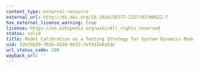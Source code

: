 ```yaml
---
content_type: external-resource
external_url: http://dx.doi.org/10.1016/S0377-2217(02)00622-7
has_external_license_warning: true
license: https://en.wikipedia.org/wiki/All_rights_reserved
status: valid
title: Model Calibration as a Testing Strategy for System Dynamics Models
uid: 3307bb59-3816-42d9-9d33-7ef432e6a2de
url_status_code: 200
wayback_url: ''
---
```

